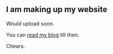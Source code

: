 ## I am making up my website
Would upload soon.

You can [read my blog](https://blog.animeshsingh.in) till then.

Chears.